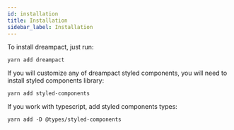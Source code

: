 ```yaml
---
id: installation
title: Installation
sidebar_label: Installation
---
```


To install dreampact, just run:

```
yarn add dreampact
```

If you will customize any of dreampact styled components, you will need to install styled components library:

```
yarn add styled-components
```

If you work with typescript, add styled components types:

```
yarn add -D @types/styled-components
```